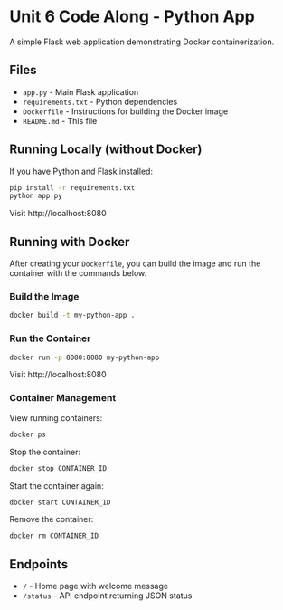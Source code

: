 # Unit 6 Code Along - Python App

A simple Flask web application demonstrating Docker containerization.

## Files

- `app.py` - Main Flask application
- `requirements.txt` - Python dependencies  
- `Dockerfile` - Instructions for building the Docker image
- `README.md` - This file

## Running Locally (without Docker)

If you have Python and Flask installed:

```bash
pip install -r requirements.txt
python app.py
```

Visit http://localhost:8080

## Running with Docker

After creating your `Dockerfile`, you can build the image and run the container with the commands below.

### Build the Image

```bash
docker build -t my-python-app .
```

### Run the Container

```bash
docker run -p 8080:8080 my-python-app
```

Visit http://localhost:8080

### Container Management

View running containers:
```bash
docker ps
```

Stop the container:
```bash
docker stop CONTAINER_ID
```

Start the container again:
```bash
docker start CONTAINER_ID
```

Remove the container:
```bash
docker rm CONTAINER_ID
```

## Endpoints

- `/` - Home page with welcome message
- `/status` - API endpoint returning JSON status